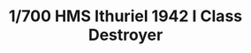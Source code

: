 ---
layout: product
title: "1/700 HMS Ithuriel 1942 I Class Destroyer"
price: "2100" 
desc: "Maketa"
img_path: "/assets/img/IBG70012.webp"
brand: "IBG Models"
available: false
special_offer: false
new: false
soon: false
cat: "010000"
subcat: "015500"
subsubcat: "0N/A"
sifra: "IBG70012"
popular: false
spec: false
---